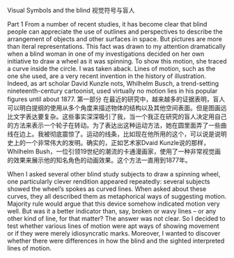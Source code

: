 Visual Symbols and the blind
视觉符号与盲人

Part 1
From a number of recent studies, it has become clear that blind people can appreciate the use of outlines and perspectives to describe the arrangement of objects and other surfaces in space. But pictures are more than iteral representations. This fact was drawn to my attention dramatically when a blind woman in one of my investigations decided on her own initiative to draw a wheel as it was spinning. To show this motion, she traced a curve inside the circle. I was taken aback. Lines of motion, such as the one she used, are a very recent invention in the history of illustration. Indeed, as art scholar David Kunzle nots, Whilhelm Busch, a trend-setting nineteenth-century cartoonist, used virtually no motion lies in his popular figures until about 1877.
第一部分
在最近的研究中，越来越多的证据表明，盲人可以明白提纲的使用从多个角度来描述物体的结构以及其他空间表面。但是图画远比文字表达要复杂。这些事实深深吸引了我，当一个我正在研究的盲人决定用自己的方法来表示一个轮子在转动。为了表达出这种运动方法，她在圆里面弄了一些曲线在边上。我被彻底震惊了。运动的线条，比如现在他所用的这个，可以说是说明史上的一个非常伟大的发明。确实的，正如艺术家Dvaid Kunzle说的那样，Whilhelm Bush，一位引领19世纪的潮流的卡通漫画家，使用了一种非常视觉画的效果来展示他的知名角色的动画效果。这个方法一直用到1877年。

When I asked several other blind study subjects to draw a spinning wheel, one particularly clever rendition appeared repeatedly: several subjects showed the wheel’s spokes as curved lines. When asked about these curves, they all described them as metaphorical ways of suggesting motion. Majority rule would argue that this device somehow indicated motion very well. But was it a better indicator than, say, broken or wavy lines – or any other kind of line, for that matter? The answer was not clear. So I decided to test whether various lines of motion were apt ways of showing movement or if they were merely idiosyncratic marks. Moreover, I wanted to discover whether there were differences in how the blind and the sighted interpreted lines of motion.

